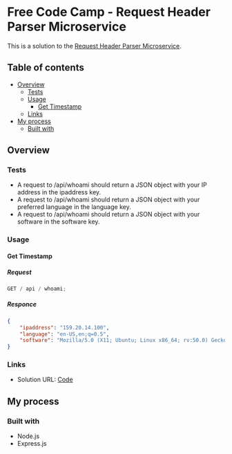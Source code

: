 # Free Code Camp - Request Header Parser Microservice

This is a solution to the [Request Header Parser Microservice](https://www.freecodecamp.org/learn/back-end-development-and-apis/back-end-development-and-apis-projects/request-header-parser-microservice).

## Table of contents

- [Overview](#overview)
  - [Tests](#tests)
  - [Usage](#usage)
    - [Get Timestamp](#get-timestamp)
  - [Links](#links)
- [My process](#my-process)
  - [Built with](#built-with)

## Overview

### Tests

- A request to /api/whoami should return a JSON object with your IP address in the ipaddress key.
- A request to /api/whoami should return a JSON object with your preferred language in the language key.
- A request to /api/whoami should return a JSON object with your software in the software key.

### Usage

#### Get Timestamp

##### Request

```js
GET / api / whoami;
```

##### Responce

```json
{
	"ipaddress": "159.20.14.100",
	"language": "en-US,en;q=0.5",
	"software": "Mozilla/5.0 (X11; Ubuntu; Linux x86_64; rv:50.0) Gecko/20100101 Firefox/50.0"
}
```

### Links

- Solution URL: [Code]()

## My process

### Built with

- Node.js
- Express.js
